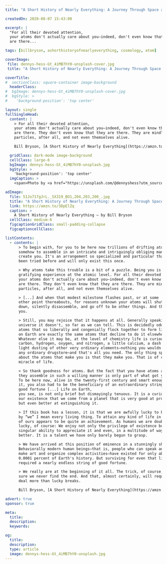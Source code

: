 ```yaml
---
title: "A Short History of Nearly Everything: A Journey Through Space and Time"

createdOn: 2020-08-07 15:43:00

excerpt: |
  "For all their devoted attention,
  your atoms don't actually care about you—indeed, don't even know that you
  are there...

tags: [billbryson, ashorthistoryofnearlyeverything, cosmology, atom]

coverImage:
 file: dennys-hess-Gt_4iMB7hY0-unsplash-cover.jpg
 title: "A Short History of Nearly Everything: A Journey Through Space and Time"

coverTitle:
#  sectionClass: square-container image-background
  headerClass:
#  bgImage: dennys-hess-Gt_4iMB7hY0-unsplash-cover.jpg
#  bgStyle: >
#    'background-position': 'top center'

layout: single
fullSingleHead:
  content: |
    > For all their devoted attention,
    your atoms don't actually care about you—indeed, don't even know that you
    are there. They don't even know that they are there. They are mindless
    particles, after all, and not even themselves alive.

    Bill Bryson, [A Short History of Nearly Everything](https://amzn.to/3DpElZq "A Short History of Nearly Everything: A Journey Through Space and Time"), 2003. {.line-before}

  gridClass: dark-mode image-background
  cellClass: large-6
  bgImage: dennys-hess-Gt_4iMB7hY0-unsplash.jpg
  bgStyle: >
    'background-position': 'top center'
  imgCaption: >
    <span>Photo by <a href="https://unsplash.com/@dennyshess?utm_source=unsplash&amp;utm_medium=referral&amp;utm_content=creditCopyText">Dennys Hess</a> on <a href="https://unsplash.com/collections/11645368/stars?utm_source=unsplash&amp;utm_medium=referral&amp;utm_content=creditCopyText">Unsplash</a></span>

adImage:
  file: 51Jo717gJrL._SX319_BO1,204,203,200_.jpg
  title: "A Short History of Nearly Everything: A Journey Through Space and Time"
  link: https://amzn.to/3DpElZq
  caption: >
    A Short History of Nearly Everything – by Bill Bryson
  cellClass: medium-6
  figcaptionGridClass: small-padding-collapse
  figcaptioncellClass:

listContents:
  - contents: |
      > To begin with, for you to be here now trillions of drifting atoms had
      somehow to assemble in an intricate and intriguingly obliging manner to
      create you. It's an arrangement so specialized and particular that it has never
      been tried before and will only exist this once.

      > Why atoms take this trouble is a bit of a puzzle. Being you is not a
      gratifying experience at the atomic level. For all their devoted attention,
      your atoms don't actually care about you—indeed, don't even know that you
      are there. They don't even know that they are there. They are mindless
      particles, after all, and not even themselves alive.

      > [...] And when that modest milestone flashes past, or at some
      other point thereabouts, for reasons unknown your atoms will shut you
      down, silently disassemble, and go off to be other things. And that's it for
      you.

      > Still, you may rejoice that it happens at all. Generally speaking in the
      universe it doesn't, so far as we can tell. This is decidedly odd because the
      atoms that so liberally and congenially flock together to form living things
      on Earth are exactly the same atoms that decline to do it elsewhere.
      Whatever else it may be, at the level of chemistry life is curiously mundane:
      carbon, hydrogen, oxygen, and nitrogen, a little calcium, a dash of sulfur, a
      light dusting of other very ordinary elements—nothing you wouldn't find in
      any ordinary drugstore—and that's all you need. The only thing special
      about the atoms that make you is that they make you. That is of course the
      miracle of life.

      > So thank goodness for atoms. But the fact that you have atoms and that
      they assemble in such a willing manner is only part of what got you here.
      To be here now, alive in the twenty-first century and smart enough to know
      it, you also had to be the beneficiary of an extraordinary string of biological
      good fortune [...] Life on Earth,
      you see, is not only brief but dismayingly tenuous. It is a curious feature of
      our existence that we come from a planet that is very good at promoting life
      but even better at extinguishing it.

      > If this book has a lesson, it is that we are awfully lucky to be here—and
      by “we” I mean every living thing. To attain any kind of life in this universe
      of ours appears to be quite an achievement. As humans we are doubly
      lucky, of course: We enjoy not only the privilege of existence but also the
      singular ability to appreciate it and even, in a multitude of ways, to make it
      better. It is a talent we have only barely begun to grasp.

      > We have arrived at this position of eminence in a stunningly short time.
      Behaviorally modern human beings—that is, people who can speak and
      make art and organize complex activities—have existed for only about
      0.0001 percent of Earth's history. But surviving for even that little while has
      required a nearly endless string of good fortune.

      > We really are at the beginning of it all. The trick, of course, is to make
      sure we never find the end. And that, almost certainly, will require a good
      deal more than lucky breaks.

      Bill Bryson, [A Short History of Nearly Everything](https://amzn.to/3DpElZq "A Short History of Nearly Everything: A Journey Through Space and Time"), 2003. {.line-before}

advert: true
sponsor: true

meta:
  title:
  description:
  keywords:

og:
  title:
  description:
  type: article
  image: dennys-hess-Gt_4iMB7hY0-unsplash.jpg
---
```

